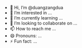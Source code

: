 - 👋 Hi, I’m @duangzangdua
- 👀 I’m interested in ...
- 🌱 I’m currently learning ...
- 💞️ I’m looking to collaborate on ...
- 📫 How to reach me ...
- 😄 Pronouns: ...
- ⚡ Fun fact: ...

<!---
duangzangdua/duangzangdua is a ✨ special ✨ repository because its `README.md` (this file) appears on your GitHub profile.
You can click the Preview link to take a look at your changes.
--->
